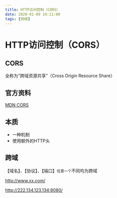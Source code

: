 ```yaml
---
title: HTTP访问控制（CORS）
date: 2020-01-09 19:11:00
tags: [网络]
---
```


# HTTP访问控制（CORS）

## CORS

全称为“跨域资源共享”（Cross Origin Resource Share）

## 官方资料

[MDN CORS](https://developer.mozilla.org/zh-CN/docs/Web/HTTP/Access_control_CORS)

## 本质

- 一种机制
- 使用额外的HTTP头

## 跨域

【域名】、【协议】、【端口】`任意一个`不同均为跨域

http://www.xx.com/

http://222.134.123.134:8080/